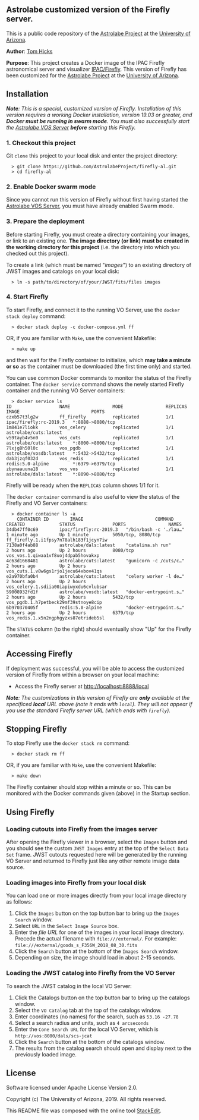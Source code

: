 ﻿
## Astrolabe customized version of the Firefly server.

This is a public code repository of the [Astrolabe Project](http://astrolabe.arizona.edu/) at the [University of Arizona](http://www.arizona.edu).

**Author**: [Tom Hicks](https://github.com/hickst)

**Purpose**: This project creates a Docker image of the IPAC Firefly astronomical server and visualizer [IPAC/Firefly](https://github.com/Caltech-IPAC/firefly). This version of Firefly has been customized for the [Astrolabe Project](http://astrolabe.arizona.edu/) at the [University of Arizona](http://www.arizona.edu).

## Installation

***Note**: This is a special, customized version of Firefly. Installation of this version requires a working Docker installation, version 19.03 or greater, and **Docker must be running in swarm mode**. You must also successfully start the [Astrolabe VOS Server](https://github.com/AstrolabeProject/vos.git) **before** starting this Firefly.*

### 1. Checkout this project

Git `clone` this project to your local disk and enter the project directory:
```
  > git clone https://github.com/AstrolabeProject/firefly-al.git
  > cd firefly-al
```

### 2. Enable Docker swarm mode

Since you cannot run this version of Firefly without first having started the [Astrolabe VOS Server](https://github.com/AstrolabeProject/vos.git), you must have already enabled Swarm mode.


### 3. Prepare the deployment

Before starting Firefly, you must create a directory containing your images, or link to an existing one. **The image directory (or link) must be created in the working directory for this project** (i.e. the directory into which you checked out this project).

To create a link (which must be named "*images*") to an existing directory of JWST images and catalogs on your local disk:
```
  > ln -s path/to/directory/of/your/JWST/fits/files images
```

### 4. Start Firefly

To start Firefly, and connect it to the running VO Server, use the `docker stack deploy` command:
```
  > docker stack deploy -c docker-compose.yml ff
```
OR, if you are familiar with `Make`, use the convenient Makefile:
```
  > make up
```
and then wait for the Firefly container to initialize, which **may take a minute or so** as the container must be downloaded (the first time only) and started.

You can use common Docker commands to monitor the status of the Firefly container. The `docker service` command shows the newly started Firefly container and the running VO Server containers:
```
  > docker service ls
ID                  NAME                MODE                REPLICAS            IMAGE                           PORTS
czxb57t3lg2w        ff_firefly          replicated          1/1                 ipac/firefly:rc-2019.3   *:8888->8080/tcp
1m841e7liokk        vos_celery          replicated          1/1                 astrolabe/cuts:latest
v59tayb4v5n0        vos_cuts            replicated          1/1                 astrolabe/cuts:latest    *:8000->8000/tcp
7lxjg8h50l0c        vos_pgdb            replicated          1/1                 astrolabe/vosdb:latest   *:5432->5432/tcp
dab3jzqf032d        vos_redis           replicated          1/1                 redis:5.0-alpine         *:6379->6379/tcp
zbynaauuna18        vos_vos             replicated          1/1                 astrolabe/dals:latest    *:8090->8080/tcp
```
Firefly will be ready when the `REPLICAS` column shows 1/1 for it.

The `docker container` command is also useful to view the status of the Firefly and VO Server containers:
```
  > docker container ls -a
    CONTAINER ID        IMAGE                           COMMAND                  CREATED             STATUS              PORTS                NAMES
34db47ff0c69        ipac/firefly:rc-2019.3   "/bin/bash -c './lau…"   1 minute ago        Up 1 minute         5050/tcp, 8080/tcp   ff_firefly.1.i1fpsy7n78alh183f1jcyn7iw
7138a0f4ab88        astrolabe/dals:latest    "catalina.sh run"        2 hours ago         Up 2 hours          8080/tcp             vos_vos.1.qiwaa1vf8uoj4dpab5hovakxp
4c63d1668481        astrolabe/cuts:latest    "gunicorn -c /cuts/c…"   2 hours ago         Up 2 hours                               vos_cuts.1.v8w6gs1rjo1jecu64xbov41qs
e2a970bfa0b4        astrolabe/cuts:latest    "celery worker -l de…"   2 hours ago         Up 2 hours                               vos_celery.1.sdiia00iapiwyxdu6cvlubsar
59008932fd1f        astrolabe/vosdb:latest   "docker-entrypoint.s…"   2 hours ago         Up 2 hours          5432/tcp             vos_pgdb.1.h7petbeck29mf39stnoye8cip
6b970370405f        redis:5.0-alpine         "docker-entrypoint.s…"   2 hours ago         Up 2 hours          6379/tcp             vos_redis.1.x5n2ngphgyzxs87etrideb5sl
```
The `STATUS` column (to the right) should eventually show "Up" for the Firefly container.


## Accessing Firefly

If deployment was successful, you will be able to access the customized version of Firefly from within a browser on your local machine:

  - Access the Firefly server at [http://localhost:8888/local](http://localhost:8888/local)

***Note**: The customizations in this version of Firefly are **only** available at the specificed **local** URL above (note it ends with `local`). They will not appear if you use the standard Firefly server URL (which ends with `firefly`).*


## Stopping Firefly

To stop Firefly use the `docker stack rm` command:
```
  > docker stack rm ff
```
OR, if you are familiar with `Make`, use the convenient Makefile:
```
  > make down
```
The Firefly container should stop within a minute or so. This can be monitored with the Docker commands given (above) in the Startup section.


## Using Firefly

### Loading cutouts into Firefly from the images server

After opening the Firefly viewer in a browser, select the `Images` button and you should see the
custom `JWST Images` entry at the top of the `Select Data Set` frame. JWST cutouts requested
here will be generated by the running VO Server and returned to Firefly just like any other
remote image data source.

### Loading images into Firefly from your local disk

You can load one or more images directly from your local image directory as follows:

 1. Click the `Images` button on the top button bar to bring up the `Images Search` window.
 2. Select `URL` in the `Select Image Source` box.
 3. Enter the *file URL* for one of the images in your local image directory. Precede the actual filename with `file:///external/`. For example: `file:///external/goods_s_F356W_2018_08_30.fits`
 4. Click the `Search` button at the bottom of the `Images Search` window.
 5. Depending on size, the image should load in about 2-15 seconds.

### Loading the JWST catalog into Firefly from the VO Server

To search the JWST catalog in the local VO Server:

 1. Click the Catalogs button on the top button bar to bring up the catalogs window.
 2. Select the `VO Catalog` tab at the top of the catalogs window.
 3. Enter coordinates (no names) for the search, such as `53.16 -27.78`
 4. Select a search radius and units, such as `4 arcseconds`
 5. Enter the `Cone Search URL` for the local VO Server, which is `http://vos:8080/dals/scs-jcat`
 6. Click the `Search` button at the bottom of the catalogs window.
 7. The results from the catalog search should open and display next to the previously loaded image.

## License

Software licensed under Apache License Version 2.0.

Copyright (c) The University of Arizona, 2019. All rights reserved.

This README file was composed with the online tool [StackEdit](https://stackedit.io/).
